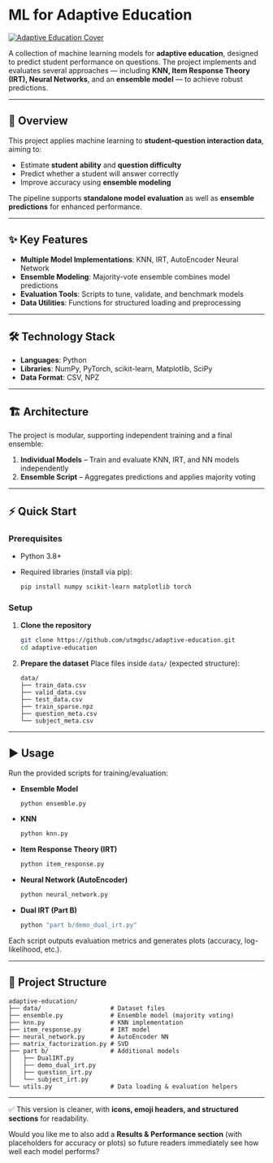 # ML for Adaptive Education

[![Adaptive Education Cover](/assets/projects/adaptive-education.png)](https://github.com/utmgdsc/adaptive-education)

A collection of machine learning models for **adaptive education**, designed to predict student performance on questions. The project implements and evaluates several approaches — including **KNN, Item Response Theory (IRT), Neural Networks**, and an **ensemble model** — to achieve robust predictions.

---

## 📘 Overview

This project applies machine learning to **student–question interaction data**, aiming to:

* Estimate **student ability** and **question difficulty**
* Predict whether a student will answer correctly
* Improve accuracy using **ensemble modeling**

The pipeline supports **standalone model evaluation** as well as **ensemble predictions** for enhanced performance.

---

## ✨ Key Features

* **Multiple Model Implementations**: KNN, IRT, AutoEncoder Neural Network
* **Ensemble Modeling**: Majority-vote ensemble combines model predictions
* **Evaluation Tools**: Scripts to tune, validate, and benchmark models
* **Data Utilities**: Functions for structured loading and preprocessing

---

## 🛠 Technology Stack

* **Languages**: Python
* **Libraries**: NumPy, PyTorch, scikit-learn, Matplotlib, SciPy
* **Data Format**: CSV, NPZ

---

## 🏗 Architecture

The project is modular, supporting independent training and a final ensemble:

1. **Individual Models** – Train and evaluate KNN, IRT, and NN models independently
2. **Ensemble Script** – Aggregates predictions and applies majority voting

---

## ⚡ Quick Start

### Prerequisites

* Python 3.8+
* Required libraries (install via pip):

  ```bash
  pip install numpy scikit-learn matplotlib torch
  ```

### Setup

1. **Clone the repository**

   ```bash
   git clone https://github.com/utmgdsc/adaptive-education.git
   cd adaptive-education
   ```

2. **Prepare the dataset**
   Place files inside `data/` (expected structure):

   ```
   data/
   ├── train_data.csv
   ├── valid_data.csv
   ├── test_data.csv
   ├── train_sparse.npz
   ├── question_meta.csv
   └── subject_meta.csv
   ```

---

## ▶ Usage

Run the provided scripts for training/evaluation:

* **Ensemble Model**

  ```bash
  python ensemble.py
  ```

* **KNN**

  ```bash
  python knn.py
  ```

* **Item Response Theory (IRT)**

  ```bash
  python item_response.py
  ```

* **Neural Network (AutoEncoder)**

  ```bash
  python neural_network.py
  ```

* **Dual IRT (Part B)**

  ```bash
  python "part b/demo_dual_irt.py"
  ```

Each script outputs evaluation metrics and generates plots (accuracy, log-likelihood, etc.).

---

## 📂 Project Structure

```
adaptive-education/
├── data/                   # Dataset files
├── ensemble.py             # Ensemble model (majority voting)
├── knn.py                  # KNN implementation
├── item_response.py        # IRT model
├── neural_network.py       # AutoEncoder NN
├── matrix_factorization.py # SVD
├── part b/                 # Additional models
│   ├── DualIRT.py
│   ├── demo_dual_irt.py
│   ├── question_irt.py
│   └── subject_irt.py
└── utils.py                # Data loading & evaluation helpers
```

---

✅ This version is cleaner, with **icons, emoji headers, and structured sections** for readability.

Would you like me to also add a **Results & Performance section** (with placeholders for accuracy or plots) so future readers immediately see how well each model performs?
